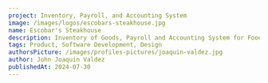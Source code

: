 ```yaml
---
project: Inventory, Payroll, and Accounting System
image: /images/logos/escobars-steakhouse.jpg
name: Escobar's Steakhouse
description: Inventory of Goods, Payroll and Accounting System for Food and Beverages.
tags: Product, Software Development, Design
authorsPicture: /images/profiles-pictures/joaquin-valdez.jpg
author: John Joaquin Valdez
publishedAt: 2024-07-30
---
```

